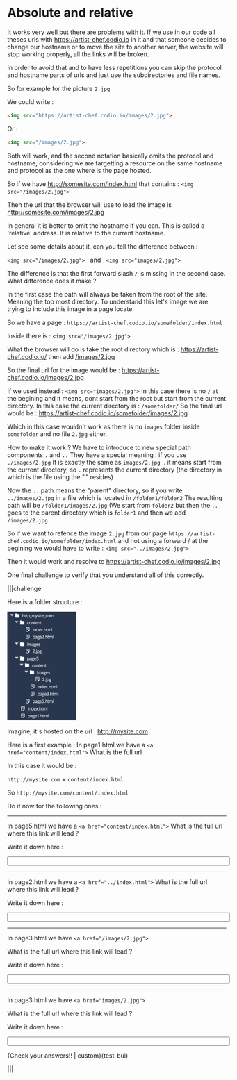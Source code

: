 # Absolute and relative

It works very well but there are problems with it. If we use in our code all theses urls with https://artist-chef.codio.io in it and that someone decides to change our hostname or to move the site to another server, the website will stop working properly, all the links will be broken.

In order to avoid that and to have less repetitions you can skip the protocol and hostname parts of urls and just use the subdirectories and file names.

So for example for the picture `2.jpg`

We could write :
```html
<img src="https://artist-chef.codio.io/images/2.jpg">
```
Or :
```html
<img src="/images/2.jpg">
```

Both will work, and the second notation basically omits the protocol and hostname, considering we are targetting a resource on the same hostname and protocol as the one where is the page hosted.

So if we have http://somesite.com/index.html that contains : `<img src="/images/2.jpg">`

Then the url that the browser will use to load the image is http://somesite.com/images/2.jpg

In general it is better to omit the hostname if you can. This is called a 'relative' address. It is relative to the current hostname.

Let see some details about it, can you tell the difference between :

`<img src="/images/2.jpg">` &nbsp; and &nbsp; `<img src="images/2.jpg">`

The difference is that the first forward slash `/` is missing in the second case. What difference does it make ?

In the first case the path will always be taken from the root of the site. Meaning the top most directory. To understand this let's image we are trying to include this image in a page locate.

So we have a page : `https://artist-chef.codio.io/somefolder/index.html`

Inside there is : `<img src="/images/2.jpg">`

What the browser will do is take the root directory which is :
https://artist-chef.codio.io/ then add [/images/2.jpg]()

So the final url for the image would be : https://artist-chef.codio.io/images/2.jpg

If we used instead : `<img src="images/2.jpg">`
In this case there is no `/` at the begining and it means, dont start from the root but start from the current directory. In this case the current directory is : `/somefolder/`
So the final url would be : 
https://artist-chef.codio.io/somefolder/images/2.jpg

Which in this case wouldn't work as there is no `images` folder inside `somefolder` and no file `2.jpg` either.

How to make it work ? We have to introduce to new special path components `.` and `..` They have a special meaning : if you use `./images/2.jpg`
It is exactly the same as `images/2.jpg` .. it means start from the current directory, so `.` represents the current directory (the directory in which is the file using the "." resides)

Now the `..` path means the "parent" directory, so if you write `../images/2.jpg` in a file which is located in `/folder1/folder2` The resulting path will be `/folder1/images/2.jpg` (We start from `folder2` but then the `..` goes to the parent directory which is `folder1` and then we add `/images/2.jpg`

So if we want to refence the image `2.jpg` from our page `https://artist-chef.codio.io/somefolder/index.html` and not using a forward / at the begining we would have to write : `<img src="../images/2.jpg">`

Then it would work and resolve to https://artist-chef.codio.io/images/2.jpg

One final challenge to verify that you understand all of this correctly.

|||challenge 

Here is a folder structure :

<img src=".guides/img/treeview_last_challenge.png" height="250">

Imagine, it's hosted on the url : http://mysite.com

Here is a first example :
In page1.html we have a `<a href="content/index.html">` What is the full url

In this case it would be :

`http://mysite.com` + `content/index.html`

So `http://mysite.com/content/index.html`

Do it now for the following ones :

<hr>

In page5.html we have a `<a href="content/index.html">` What is the full url where this link will lead ?

Write it down here :

<input type="text" style="width:100%;" />

<hr>

In page2.html we have a `<a href="../index.html">` What is the full url where this link will lead ?

Write it down here :

<input type="text" style="width:100%;" />

<hr>

In page3.html we have `<a href="/images/2.jpg">`

What is the full url where this link will lead ?

Write it down here :

<input type="text" style="width:100%;" />

<hr>

In page3.html we have `<a href="images/2.jpg">`

What is the full url where this link will lead ?

Write it down here :

<input type="text" style="width:100%;" />

{Check your answers!! | custom}(test-bui)

|||


<script type="text/javascript">

var hname = window.location.protocol+"//"+window.location.hostname;

console.log(hname);
    $("a.current_hostname").attr("href",hname).text(hname);
    $("span.current_hostname").text(hname);


</script>